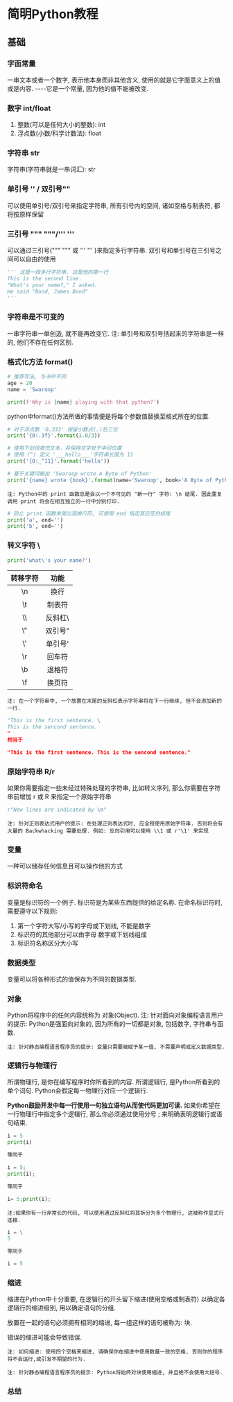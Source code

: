 # 简明Python教程

## 基础
### 字面常量
一串文本或者一个数字, 表示他本身而非其他含义, 使用的就是它字面意义上的值或是内容. ----它是一个常量, 因为他的值不能被改变. 

### 数字 int/float
1. 整数(可以是任何大小的整数): int
2. 浮点数(小数/科学计数法): float

### 字符串 str
字符串(字符串就是一串词汇): str

### 单引号 '' / 双引号""
可以使用单引号/双引号来指定字符串, 所有引号内的空间, 诸如空格与制表符, 都将按原样保留

### 三引号 """ """/''' '''
可以通过三引号(""" """ 或 ''' ''' )来指定多行字符串.   双引号和单引号在三引号之间可以自由的使用
```python
''' 这是一段多行字符串. 这是他的第一行
This is the second line.
"What's your name?," I asked.
He said "Bond, James Bond"
'''
```

### 字符串是不可变的
一串字符串一单创造, 就不能再改变它. 
	注: 单引号和双引号括起来的字符串是一样的, 他们不存在任何区别. 

### 格式化方法 format()
```python
# 推荐写法, 与书中不同
age = 20
name = 'Swaroop'

print(f'Why is {name} playing with that python?')
```
python中format()方法所做的事情便是将每个参数值替换至格式所在的位置. 
```python
# 对于浮点数 '0.333' 保留小数点(.)后三位
print('{0:.3f}'.format(1.0/3))

# 使用下划线填充文本，并保持文字处于中间位置
# 使用 (^) 定义 '___hello___'字符串长度为 11
print('{0:_^11}'.format('hello'))

# 基于关键词输出 'Swaroop wrote A Byte of Python'  
print('{name} wrote {book}'.format(name='Swaroop', book='A Byte of Python'))
```

	注: Python中的 print 函数总是会以一个不可见的 "新一行" 字符: \n 结尾. 因此重复调用 print 将会在相互独立的一行中分别打印. 
```python
# 防止 print 函数末尾出现换行符, 可使用 end 指定其应空白结尾 
print('a', end='')
print('b', end='')
```

### 转义字符 \
```python
print('what\'s your name?')
```

| 转移字符 |  功能  |
| :--: | :--: |
|  \n  |  换行  |
|  \t  | 制表符  |
| \\\  | 反斜杠\ |
| \\"  | 双引号" |
| \\'  | 单引号' |
| \\r  | 回车符  |
| \\b  | 退格符  |
| \\f  | 换页符  |
	注: 在一个字符串中, 一个放置在末尾的反斜杠表示字符串将在下一行继续, 但不会添加新的一行.
```python
"This is the first sentence. \
This is the sencond sentence.
"
相当于

"This is the first sentence. This is the sencond sentence."
```

### 原始字符串 R/r
如果你需要指定一些未经过特殊处理的字符串, 比如转义序列, 那么你需要在字符串前增加 r 或 R 来指定一个原始字符串
```python
r"New lines are indicated by \n"
```
	注: 针对正则表达式用户的提示: 在处理正则表达式时, 应全程使用原始字符串. 否则将会有大量的 Backwhacking 需要处理. 例如: 反向引用可以使用 \\1 或 r'\1' 来实现

### 变量 
一种可以储存任何信息且可以操作他的方式

### 标识符命名
变量是标识符的一个例子. 标识符是为某些东西提供的给定名称. 
在命名标识符时, 需要遵守以下规则: 
1. 第一个字符大写/小写的字母或下划线, 不能是数字
2. 标识符的其他部分可以由字母 数字或下划线组成
3. 标识符名称区分大小写

### 数据类型
变量可以将各种形式的值保存为不同的数据类型. 

### 对象
Python将程序中的任何内容统称为 对象(Object).
	注: 针对面向对象编程语言用户的提示: Python是强面向对象的, 因为所有的一切都是对象, 包括数字, 字符串与函数.

	注: 针对静态编程语言程序员的提示: 变量只需要被赋予某一值, 不需要声明或定义数据类型. 

### 逻辑行与物理行
所谓物理行, 是你在编写程序时你所看到的内容. 
所谓逻辑行,  是Python所看到的单个词句. 
Python会假定每一物理行对应一个逻辑行. 

**Python鼓励开发中每一行使用一句独立语句从而使代码更加可读.** 
如果你希望在一行物理行中指定多个逻辑行, 那么你必须通过使用分号 ; 来明确表明逻辑行或语句结束.
```python
i = 5
print(i)

等同于

i = 5;
print(i);

等同于

i= 5;print(i);
```

	注:如果你有一行非常长的代码, 可以使用通过反斜杠将其拆分为多个物理行, 这被称作显式行连接.
```python
i = \
5

等同于 

i = 5
```
### 缩进
缩进在Python中十分重要, 
在逻辑行的开头留下缩进(使用空格或制表符) 以确定各逻辑行的缩进级别, 用以确定语句的分组. 

放置在一起的语句必须拥有相同的缩进, 每一组这样的语句被称为: 块. 

错误的缩进可能会导致错误. 

	注: 如何缩进: 使用四个空格来缩进, 请确保你在缩进中使用数量一致的空格, 否则你的程序将不会运行,或引发不期望的行为. 

	注: 针对静态编程语言程序员的提示: Python将始终对块使用缩进, 并且绝不会使用大括号.

### 总结
